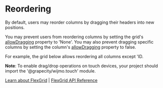 Reordering
==========

By default, users may reorder columns by dragging their headers into new positions.

You may prevent users from reordering columns by setting the grid's
[allowDragging](https://www.grapecity.com/wijmo/api/classes/wijmo_grid.flexgrid.html#allowdragging) property to 'None'. 
You may also prevent dragging specific columns by setting the column's
[allowDragging](https://www.grapecity.com/wijmo/api/classes/wijmo_grid.flexgrid.html#allowdragging) property to false.

For example, the grid below allows reordering all columns except 'ID.

**Note**: To enable drag/drop operations on touch devices, your project should 
import the '@grapecity/wijmo.touch' module.

[Learn about FlexGrid](https://www.grapecity.com/wijmo/flexgrid-javascript-data-grid) | [FlexGrid API Reference](https://www.grapecity.com/wijmo/api/classes/wijmo_grid.flexgrid.html)